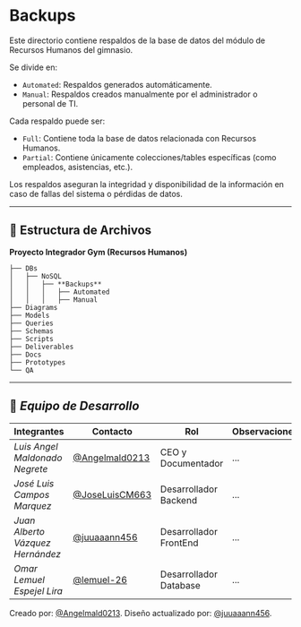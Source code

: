 # Backups

Este directorio contiene respaldos de la base de datos del módulo de Recursos Humanos del gimnasio.

Se divide en:
- `Automated`: Respaldos generados automáticamente.
- `Manual`: Respaldos creados manualmente por el administrador o personal de TI.

Cada respaldo puede ser:
- `Full`: Contiene toda la base de datos relacionada con Recursos Humanos.
- `Partial`: Contiene únicamente colecciones/tables específicas (como empleados, asistencias, etc.).

Los respaldos aseguran la integridad y disponibilidad de la información en caso de fallas del sistema o pérdidas de datos.

---

## 📁 **Estructura de Archivos**
**Proyecto Integrador Gym (Recursos Humanos)**
```plaintext
├── DBs
│   ├── NoSQL
│   │   ├── **Backups**
│   │   │   ├── Automated
│   │   │   ├── Manual
├── Diagrams
├── Models
├── Queries
├── Schemas
├── Scripts
├── Deliverables
├── Docs
├── Prototypes
└── QA
```

---

## 👥 *Equipo de Desarrollo*

| Integrantes                   | Contacto                                                   | Rol                      | Observaciones |
| ----------------------------- | ---------------------------------------------------------- | ------------------------ | ------------- |
| *Luis Angel Maldonado Negrete*    | [@Angelmald0213](https://github.com/Angelmald0213)                     | CEO y Documentador | ...           |
| *José Luis Campos Marquez* | [@JoseLuisCM663](https://github.com/JoseLuisCM663)             | Desarrollador Backend             | ...           |
| *Juan Alberto Vázquez Hernández*   | [@juuaaann456](https://github.com/MRVargas19)               | Desarrollador FrontEnd             | ...           |
| *Omar Lemuel Espejel Lira* | [@lemuel-26](https://github.com/lemuel-26) | Desarrollador Database   | ...           |


Creado por: [@Angelmald0213](https://github.com/Angelmald0213).
Diseño actualizado por: [@juuaaann456](https://github.com/juuaaann456). 
